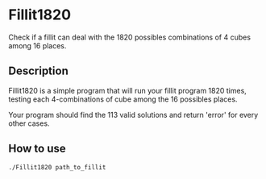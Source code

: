 # Fillit1820
Check if a fillit can deal with the 1820 possibles combinations of 4 cubes among 16 places.

## Description
Fillit1820 is a simple program that will run your fillit program 1820 times, testing each 4-combinations of cube among the 16 possibles places.

Your program should find the 113 valid solutions and return 'error' for every other cases.

## How to use
```./Fillit1820 path_to_fillit```
